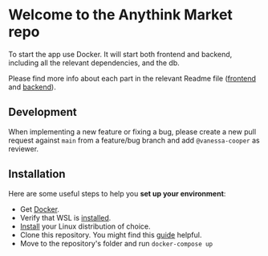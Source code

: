 # Welcome to the Anythink Market repo

To start the app use Docker. It will start both frontend and backend, including all the relevant dependencies, and the db.

Please find more info about each part in the relevant Readme file ([frontend](frontend/readme.md) and [backend](backend/README.md)).

## Development

When implementing a new feature or fixing a bug, please create a new pull request against `main` from a feature/bug branch and add `@vanessa-cooper` as reviewer.

## Installation

Here are some useful steps to help you **set up your environment**:

* Get [Docker](https://docs.docker.com/get-docker/).
* Verify that WSL is [installed](https://docs.microsoft.com/en-us/windows/wsl/install).
* [Install](https://docs.microsoft.com/en-us/windows/wsl/install-manual#step-6---install-your-linux-distribution-of-choice) your Linux distribution of choice.
* Clone this repository. You might find this [guide](https://docs.github.com/en/repositories/creating-and-managing-repositories/cloning-a-repository) helpful.
* Move to the repository's folder and run ```docker-compose up```
